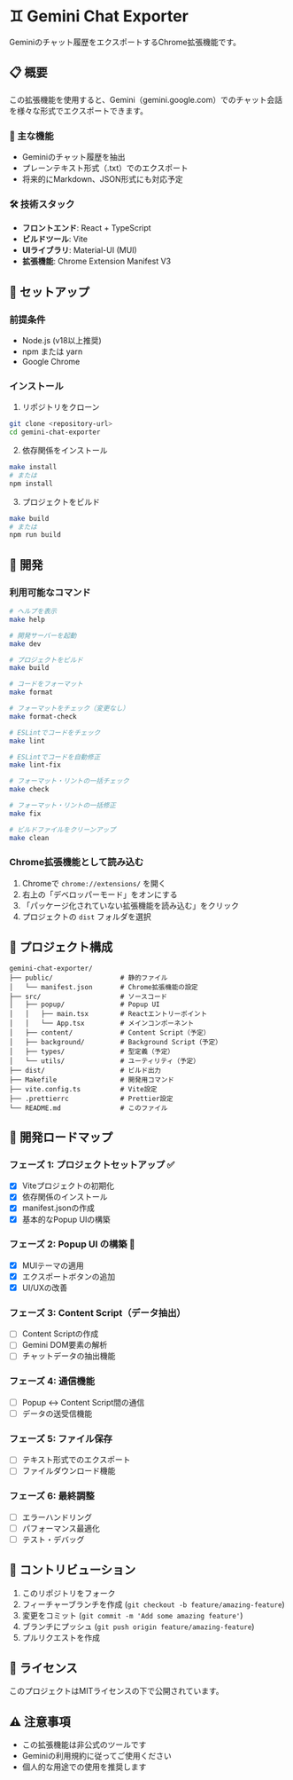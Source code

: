 # ♊️ Gemini Chat Exporter

Geminiのチャット履歴をエクスポートするChrome拡張機能です。

## 📋 概要

この拡張機能を使用すると、Gemini（gemini.google.com）でのチャット会話を様々な形式でエクスポートできます。

### 🎯 主な機能

- Geminiのチャット履歴を抽出
- プレーンテキスト形式（.txt）でのエクスポート
- 将来的にMarkdown、JSON形式にも対応予定

### 🛠️ 技術スタック

- **フロントエンド**: React + TypeScript
- **ビルドツール**: Vite
- **UIライブラリ**: Material-UI (MUI)
- **拡張機能**: Chrome Extension Manifest V3

## 🚀 セットアップ

### 前提条件

- Node.js (v18以上推奨)
- npm または yarn
- Google Chrome

### インストール

1. リポジトリをクローン

```bash
git clone <repository-url>
cd gemini-chat-exporter
```

2. 依存関係をインストール

```bash
make install
# または
npm install
```

3. プロジェクトをビルド

```bash
make build
# または
npm run build
```

## 🔧 開発

### 利用可能なコマンド

```bash
# ヘルプを表示
make help

# 開発サーバーを起動
make dev

# プロジェクトをビルド
make build

# コードをフォーマット
make format

# フォーマットをチェック（変更なし）
make format-check

# ESLintでコードをチェック
make lint

# ESLintでコードを自動修正
make lint-fix

# フォーマット・リントの一括チェック
make check

# フォーマット・リントの一括修正
make fix

# ビルドファイルをクリーンアップ
make clean
```

### Chrome拡張機能として読み込む

1. Chromeで `chrome://extensions/` を開く
2. 右上の「デベロッパーモード」をオンにする
3. 「パッケージ化されていない拡張機能を読み込む」をクリック
4. プロジェクトの `dist` フォルダを選択

## 📁 プロジェクト構成

```
gemini-chat-exporter/
├── public/                 # 静的ファイル
│   └── manifest.json       # Chrome拡張機能の設定
├── src/                    # ソースコード
│   ├── popup/              # Popup UI
│   │   ├── main.tsx        # Reactエントリーポイント
│   │   └── App.tsx         # メインコンポーネント
│   ├── content/            # Content Script（予定）
│   ├── background/         # Background Script（予定）
│   ├── types/              # 型定義（予定）
│   └── utils/              # ユーティリティ（予定）
├── dist/                   # ビルド出力
├── Makefile                # 開発用コマンド
├── vite.config.ts          # Vite設定
├── .prettierrc             # Prettier設定
└── README.md               # このファイル
```

## 🎯 開発ロードマップ

### フェーズ 1: プロジェクトセットアップ ✅

- [x] Viteプロジェクトの初期化
- [x] 依存関係のインストール
- [x] manifest.jsonの作成
- [x] 基本的なPopup UIの構築

### フェーズ 2: Popup UI の構築 🚧

- [x] MUIテーマの適用
- [x] エクスポートボタンの追加
- [x] UI/UXの改善

### フェーズ 3: Content Script（データ抽出）

- [ ] Content Scriptの作成
- [ ] Gemini DOM要素の解析
- [ ] チャットデータの抽出機能

### フェーズ 4: 通信機能

- [ ] Popup ↔ Content Script間の通信
- [ ] データの送受信機能

### フェーズ 5: ファイル保存

- [ ] テキスト形式でのエクスポート
- [ ] ファイルダウンロード機能

### フェーズ 6: 最終調整

- [ ] エラーハンドリング
- [ ] パフォーマンス最適化
- [ ] テスト・デバッグ

## 🤝 コントリビューション

1. このリポジトリをフォーク
2. フィーチャーブランチを作成 (`git checkout -b feature/amazing-feature`)
3. 変更をコミット (`git commit -m 'Add some amazing feature'`)
4. ブランチにプッシュ (`git push origin feature/amazing-feature`)
5. プルリクエストを作成

## 📝 ライセンス

このプロジェクトはMITライセンスの下で公開されています。

## ⚠️ 注意事項

- この拡張機能は非公式のツールです
- Geminiの利用規約に従ってご使用ください
- 個人的な用途での使用を推奨します
